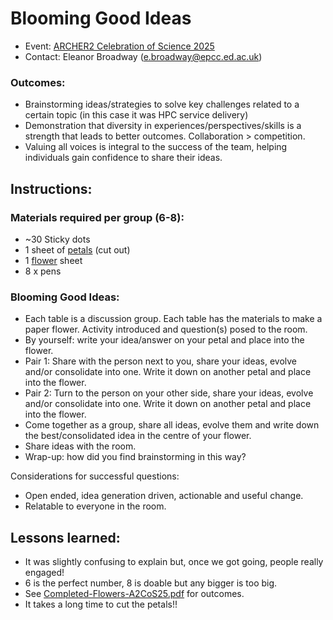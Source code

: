 Blooming Good Ideas 
====================

* Event: [ARCHER2 Celebration of Science 2025](https://www.archer2.ac.uk/community/events/celebration-of-science-2025/)
* Contact: Eleanor Broadway (e.broadway@epcc.ed.ac.uk)

### Outcomes:

* Brainstorming ideas/strategies to solve key challenges related to a certain topic (in this case it was HPC service delivery) 
* Demonstration that diversity in experiences/perspectives/skills is a strength that leads to better outcomes. Collaboration > competition.   
* Valuing all voices is integral to the success of the team, helping individuals gain confidence to share their ideas.  


Instructions: 
----------------

### Materials required per group (6-8): 
* ~30 Sticky dots 
* 1 sheet of [petals](A3-Petals.pdf) (cut out)
* 1 [flower](A3-Flower.pdf) sheet
* 8 x pens
 
### Blooming Good Ideas: 

* Each table is a discussion group. Each table has the materials to make a paper flower. Activity introduced and question(s) posed to the room.  
* By yourself: write your idea/answer on your petal and place into the flower. 
* Pair 1: Share with the person next to you, share your ideas, evolve and/or consolidate into one. Write it down on another petal and place into the flower.  
* Pair 2: Turn to the person on your other side, share your ideas, evolve and/or consolidate into one. Write it down on another petal and place into the flower. 
* Come together as a group, share all ideas, evolve them and write down the best/consolidated idea in the centre of your flower.  
* Share ideas with the room.   
* Wrap-up: how did you find brainstorming in this way?  

Considerations for successful questions: 
* Open ended, idea generation driven, actionable and useful change. 
* Relatable to everyone in the room.  


Lessons learned: 
----------------
* It was slightly confusing to explain but, once we got going, people really engaged! 
* 6 is the perfect number, 8 is doable but any bigger is too big. 
* See [Completed-Flowers-A2CoS25.pdf](Completed-Flowers-A2CoS25.pdf) for outcomes. 
* It takes a long time to cut the petals!! 